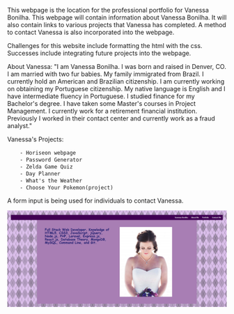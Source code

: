 This webpage is the location for the professional portfolio for Vanessa Bonilha. This webpage will contain information 
about Vanessa Bonilha. It will also contain links to various projects that Vanessa has completed. A method to contact Vanessa 
is also incorporated into the webpage. 

Challenges for this website include formatting the html with the css. Successes include integrating future projects into the webpage. 

About Vanessa: "I am Vanessa Bonilha. I was born and raised in Denver, CO. I am married with two fur babies. My family
        immigrated from Brazil. I currently hold an American and Brazilian citizenship. I am currently working on
        obtaining my Portuguese citizenship. My native language is English and I have
        intermediate fluency in Portuguese. I studied finance for my Bachelor's degree. I have taken some Master's
        courses in Project Management. I currently work for a retirement financial institution. Previously I worked 
        in their contact center and currently work as a fraud analyst."

Vanessa's Projects:

        - Horiseon webpage
        - Password Generator
        - Zelda Game Quiz
        - Day Planner
        - What's the Weather
        - Choose Your Pokemon(project)

A form input is being used for individuals to contact Vanessa.

<a href="https://bonilhav.github.io/Professional-Portfolio/">
<img src="./images/screenshot-portfolio.png"/>
</a>